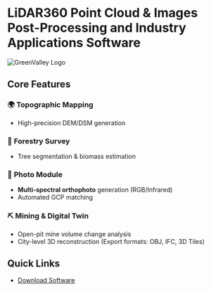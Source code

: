 # LiDAR360 Point Cloud & Images Post-Processing and Industry Applications Software
![GreenValley Logo](https://www.greenvalleyintl.com/_nuxt/logo_homapage.3krNlTfn.png)  

## Core Features  
### 🌍 **Topographic Mapping**  
- High-precision DEM/DSM generation 

### 🌳 **Forestry Survey**  
- Tree segmentation & biomass estimation

### 📸 **Photo Module**  
- **Multi-spectral orthophoto** generation (RGB/Infrared)  
- Automated GCP matching  

### ⛏️ **Mining & Digital Twin**  
- Open-pit mine volume change analysis  
- City-level 3D reconstruction (Export formats: OBJ, IFC, 3D Tiles)  

## Quick Links  
- [Download Software](https://www.greenvalleyintl.com/LiDAR360)  
